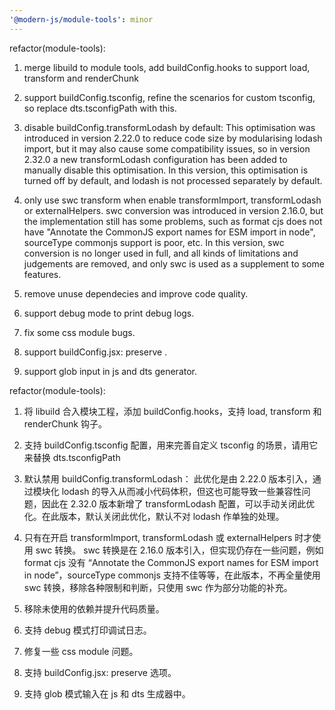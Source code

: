 ```yaml
---
'@modern-js/module-tools': minor
---
```


refactor(module-tools):

1. merge libuild to module tools, add buildConfig.hooks to support load, transform and renderChunk
2. support buildConfig.tsconfig, refine the scenarios for custom tsconfig, so replace dts.tsconfigPath with this.
3. disable buildConfig.transformLodash by default:
This optimisation was introduced in version 2.22.0 to reduce code size by modularising lodash import, but it may also cause some compatibility issues, so in version 2.32.0 a new transformLodash configuration has been added to manually disable this optimisation. In this version, this optimisation is turned off by default, and lodash is not processed separately by default.

4. only use swc transform when enable transformImport, transformLodash or externalHelpers.
swc conversion was introduced in version 2.16.0, but the implementation still has some problems, such as format cjs does not have "Annotate the CommonJS export names for ESM import in node", sourceType commonjs support is poor, etc. In this version, swc conversion is no longer used in full, and all kinds of limitations and judgements are removed, and only swc is used as a supplement to some features.

5. remove unuse dependecies and improve code quality.
6. support debug mode to print debug logs.
7. fix some css module bugs.
8. support buildConfig.jsx: preserve .
9. support glob input in js and dts generator.

refactor(module-tools):

1. 将 libuild 合入模块工程，添加 buildConfig.hooks，支持 load, transform 和 renderChunk 钩子。
2. 支持 buildConfig.tsconfig 配置，用来完善自定义 tsconfig 的场景，请用它来替换 dts.tsconfigPath
3. 默认禁用 buildConfig.transformLodash：
此优化是由 2.22.0 版本引入，通过模块化 lodash 的导入从而减小代码体积，但这也可能导致一些兼容性问题，因此在 2.32.0 版本新增了 transformLodash 配置，可以手动关闭此优化。在此版本，默认关闭此优化，默认不对 lodash 作单独的处理。

4. 只有在开启 transformImport, transformLodash 或 externalHelpers 时才使用 swc 转换。
swc 转换是在 2.16.0 版本引入，但实现仍存在一些问题，例如 format cjs 没有 “Annotate the CommonJS export names for ESM import in node”，sourceType commonjs 支持不佳等等，在此版本，不再全量使用 swc 转换，移除各种限制和判断，只使用 swc 作为部分功能的补充。

5. 移除未使用的依赖并提升代码质量。
6. 支持 debug 模式打印调试日志。
7. 修复一些 css module 问题。
8. 支持 buildConfig.jsx: preserve 选项。
9. 支持 glob 模式输入在 js 和 dts 生成器中。
